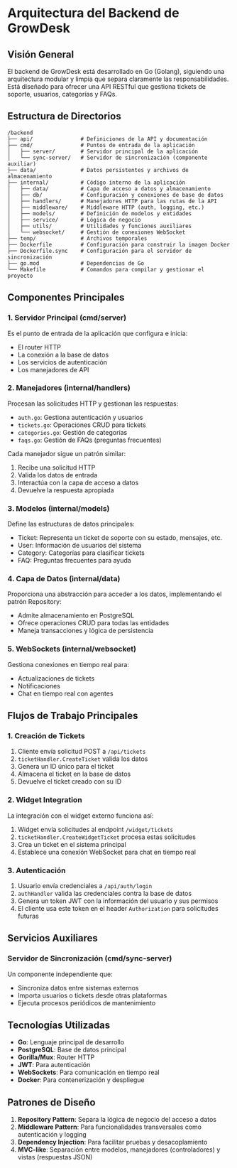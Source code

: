 # Arquitectura del Backend de GrowDesk

## Visión General

El backend de GrowDesk está desarrollado en Go (Golang), siguiendo una arquitectura modular y limpia que separa claramente las responsabilidades. Está diseñado para ofrecer una API RESTful que gestiona tickets de soporte, usuarios, categorías y FAQs.

## Estructura de Directorios

```
/backend
├── api/               # Definiciones de la API y documentación
├── cmd/               # Puntos de entrada de la aplicación
│   ├── server/        # Servidor principal de la aplicación
│   └── sync-server/   # Servidor de sincronización (componente auxiliar)
├── data/              # Datos persistentes y archivos de almacenamiento
├── internal/          # Código interno de la aplicación 
│   ├── data/          # Capa de acceso a datos y almacenamiento
│   ├── db/            # Configuración y conexiones de base de datos
│   ├── handlers/      # Manejadores HTTP para las rutas de la API
│   ├── middleware/    # Middleware HTTP (auth, logging, etc.)
│   ├── models/        # Definición de modelos y entidades
│   ├── service/       # Lógica de negocio
│   ├── utils/         # Utilidades y funciones auxiliares
│   └── websocket/     # Gestión de conexiones WebSocket
├── temp/              # Archivos temporales
├── Dockerfile         # Configuración para construir la imagen Docker
├── Dockerfile.sync    # Configuración para el servidor de sincronización
├── go.mod             # Dependencias de Go
└── Makefile           # Comandos para compilar y gestionar el proyecto
```

## Componentes Principales

### 1. Servidor Principal (cmd/server)

Es el punto de entrada de la aplicación que configura e inicia:
- El router HTTP
- La conexión a la base de datos
- Los servicios de autenticación
- Los manejadores de API

### 2. Manejadores (internal/handlers)

Procesan las solicitudes HTTP y gestionan las respuestas:
- `auth.go`: Gestiona autenticación y usuarios
- `tickets.go`: Operaciones CRUD para tickets
- `categories.go`: Gestión de categorías
- `faqs.go`: Gestión de FAQs (preguntas frecuentes)

Cada manejador sigue un patrón similar:
1. Recibe una solicitud HTTP
2. Valida los datos de entrada
3. Interactúa con la capa de acceso a datos
4. Devuelve la respuesta apropiada

### 3. Modelos (internal/models)

Define las estructuras de datos principales:
- Ticket: Representa un ticket de soporte con su estado, mensajes, etc.
- User: Información de usuarios del sistema
- Category: Categorías para clasificar tickets
- FAQ: Preguntas frecuentes para ayuda

### 4. Capa de Datos (internal/data)

Proporciona una abstracción para acceder a los datos, implementando el patrón Repository:
- Admite almacenamiento en PostgreSQL
- Ofrece operaciones CRUD para todas las entidades
- Maneja transacciones y lógica de persistencia

### 5. WebSockets (internal/websocket)

Gestiona conexiones en tiempo real para:
- Actualizaciones de tickets
- Notificaciones
- Chat en tiempo real con agentes

## Flujos de Trabajo Principales

### 1. Creación de Tickets

1. Cliente envía solicitud POST a `/api/tickets`
2. `ticketHandler.CreateTicket` valida los datos
3. Genera un ID único para el ticket
4. Almacena el ticket en la base de datos
5. Devuelve el ticket creado con su ID

### 2. Widget Integration

La integración con el widget externo funciona así:
1. Widget envía solicitudes al endpoint `/widget/tickets`
2. `ticketHandler.CreateWidgetTicket` procesa estas solicitudes
3. Crea un ticket en el sistema principal
4. Establece una conexión WebSocket para chat en tiempo real

### 3. Autenticación

1. Usuario envía credenciales a `/api/auth/login`
2. `authHandler` valida las credenciales contra la base de datos
3. Genera un token JWT con la información del usuario y sus permisos
4. El cliente usa este token en el header `Authorization` para solicitudes futuras

## Servicios Auxiliares

### Servidor de Sincronización (cmd/sync-server)

Un componente independiente que:
- Sincroniza datos entre sistemas externos
- Importa usuarios o tickets desde otras plataformas
- Ejecuta procesos periódicos de mantenimiento

## Tecnologías Utilizadas

- **Go**: Lenguaje principal de desarrollo
- **PostgreSQL**: Base de datos principal
- **Gorilla/Mux**: Router HTTP
- **JWT**: Para autenticación
- **WebSockets**: Para comunicación en tiempo real
- **Docker**: Para contenerización y despliegue

## Patrones de Diseño

1. **Repository Pattern**: Separa la lógica de negocio del acceso a datos
2. **Middleware Pattern**: Para funcionalidades transversales como autenticación y logging
3. **Dependency Injection**: Para facilitar pruebas y desacoplamiento
4. **MVC-like**: Separación entre modelos, manejadores (controladores) y vistas (respuestas JSON) 